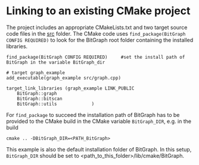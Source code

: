 # Linking to an existing CMake project

The project includes an appropriate CMakeLists.txt and two target source code files in the [src](https://github.com/psanse/BitGraph/tree/master/install/src) folder. The CMake code uses `find_package(BitGraph CONFIG REQUIRED)` to look for the BitGraph root folder containing the installed libraries.

```plaintext
find_package(BitGraph CONFIG REQUIRED)     #set the install path of BitGraph in the variable BitGraph_dir

# target graph_example
add_executable(graph_example src/graph.cpp)

target_link_libraries (graph_example LINK_PUBLIC 
    BitGraph::graph
    BitGraph::bitscan
    BitGraph::utils				)

```

For `find_package` to succeed the installation path of BitGraph has to be provided to the CMake build in the CMake variable `BitGraph_DIR`, e.g. in the build

```plaintext
cmake .. -DBitGraph_DIR=<PATH_BitGraph>

```

This example is also the default installation folder of BitGraph. In this setup, `BitGraph_DIR` should be set to <path\_to\_this\_folder>/lib/cmake/BitGraph.